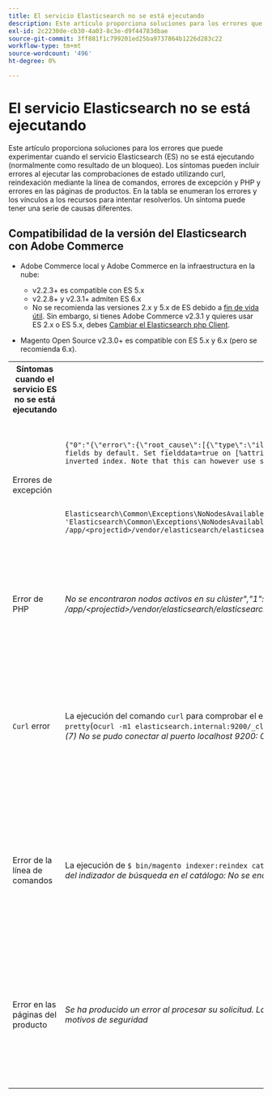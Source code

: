 ```yaml
---
title: El servicio Elasticsearch no se está ejecutando
description: Este artículo proporciona soluciones para los errores que puede experimentar cuando el servicio Elasticsearch (ES) no se está ejecutando (normalmente como resultado de un bloqueo). Los síntomas pueden incluir errores al ejecutar las comprobaciones de estado utilizando curl, reindexación mediante la línea de comandos, errores de excepción y PHP y errores en las páginas de productos. En la tabla se enumeran los errores y los vínculos a los recursos para intentar resolverlos. Un síntoma puede tener una serie de causas diferentes.
exl-id: 2c2230de-cb30-4a03-8c3e-d9f44783dbae
source-git-commit: 3ff881f1c799201ed25ba9737864b1226d283c22
workflow-type: tm+mt
source-wordcount: '496'
ht-degree: 0%

---
```


# El servicio Elasticsearch no se está ejecutando

Este artículo proporciona soluciones para los errores que puede experimentar cuando el servicio Elasticsearch (ES) no se está ejecutando (normalmente como resultado de un bloqueo). Los síntomas pueden incluir errores al ejecutar las comprobaciones de estado utilizando curl, reindexación mediante la línea de comandos, errores de excepción y PHP y errores en las páginas de productos. En la tabla se enumeran los errores y los vínculos a los recursos para intentar resolverlos. Un síntoma puede tener una serie de causas diferentes.

## Compatibilidad de la versión del Elasticsearch con Adobe Commerce

* Adobe Commerce local y Adobe Commerce en la infraestructura en la nube:

   * v2.2.3+ es compatible con ES 5.x
   * v2.2.8+ y v2.3.1+ admiten ES 6.x
   * No se recomienda las versiones 2.x y 5.x de ES debido a [fin de vida útil](https://www.elastic.co/support/eol). Sin embargo, si tienes Adobe Commerce v2.3.1 y quieres usar ES 2.x o ES 5.x, debes [Cambiar el Elasticsearch php Client](https://devdocs.magento.com/guides/v2.3/config-guide/elasticsearch/es-downgrade.html).

* Magento Open Source v2.3.0+ es compatible con ES 5.x y 6.x (pero se recomienda 6.x).

<table>
<tr>
<th>Síntomas cuando el servicio ES no se está ejecutando</th>
<th>Detalles</th>
<th>Recursos</th>
</tr>
<tr>
<td rowspan="3">Errores de excepción</td>
</tr>
<tr>
<td>
<code>{"0":"{\"error\":{\"root_cause\":[{\"type\":\"illegal_argument_exception\",\"reason\":\"Fielddata is disabled on text fields by default. Set fielddata=true on [%attribute_code%]] in order to load fielddata in memory by uninverting the inverted index. Note that this can however use significant memory.\"}]</code>
</td>
<td>
El Elasticsearch <a href="https://experienceleague.adobe.com/docs/commerce-knowledge-base/kb/troubleshooting/elasticsearch/elasticsearch-5-is-configured-but-search-page-does-not-load-with-fielddata-is-disabled...-error.html">5 está configurado, pero la página de búsqueda no se carga con el error "Los datos de campo están deshabilitados..." </a> en nuestra base de conocimiento de soporte.
</td>
</tr>
<tr>
<td>
<code>Elasticsearch\Common\Exceptions\NoNodesAvailableException: Noticed exception 'Elasticsearch\Common\Exceptions\NoNodesAvailableException' with message 'No alive nodes found in your cluster' in /app/&lt;projectid&gt;/vendor/elasticsearch/elasticsearch/src/Elasticsearch/ConnectionPool/StaticNoPingConnectionPool.php:51</code>
</td>
<td>
No se eliminan los índices de Elasticsuite.  Ver los índices de seguimiento de <a href="https://experienceleague.adobe.com/docs/commerce-knowledge-base/kb/troubleshooting/elasticsearch/elasticsuite-tracking-indices-causes-problems-with-elasticsearch.html">ElasticSuite causa problemas con el Elasticsearch</a> en nuestra base de conocimiento de soporte.
 </td>
</tr>
<tr>
<td>Error de PHP</td>
<td>
<i>No se encontraron nodos activos en su clúster","1":"#0 /app/&lt;projectid&gt;/vendor/elasticsearch/elasticsearch/src/Elasticsearch/Transport.php</i>
</td>
<td rowspan="4">
<ul>
<li>Recursos para espacio en disco insuficiente:<ul>
<li><a href="https://www.cyberciti.biz/datacenter/linux-unix-bsd-osx-cannot-write-to-hard-disk/">8 consejos para resolver los problemas del disco duro de los sistemas Linux y Unix como el disco lleno o no puede escribir en el disco</a></li>
<li><a href="https://serverfault.com/questions/315181/df-says-disk-is-full-but-it-is-not">error del servidor: df dice que el disco está lleno, pero no lo está</a></li>
<li><a href="https://unix.stackexchange.com/questions/125429/tracking-down-where-disk-space-has-gone-on-linux">unix.stackexchange.com: ¿Rastreando dónde se ha ido el espacio en disco en Linux?</a></li>
<li>Los archivos de registro no se archivan con la regularidad suficiente. Consulte <a href="https://docs.magento.com/m2/ee/user_guide/system/action-log-archive.html#configure-the-log-archive">Configurar el archivo de registro</a> en nuestra documentación para desarrolladores.</li>
<li>Los directorios del sistema de archivos no están optimizados. Consulte <a href="https://docs.magento.com/m2/ee/user_guide/system/file-optimization.html">Optimización de archivos</a> en nuestra documentación para desarrolladores.</li>
<li>Si las soluciones de la documentación anterior no resuelven el problema, póngase en contacto con el equipo de cuenta de Adobe de para solicitar almacenamiento adicional.</li>
</ul>
</li>
<li>Si el disco no se ha quedado sin almacenamiento, pero sigue recibiendo mensajes de error en la columna izquierda, <a href="/help/help-center-guide/help-center/magento-help-center-user-guide.md#submit-ticket">envíe un ticket de asistencia</a>.</li>
</ul>
<ul>
<li>Ver los índices de seguimiento de <a href="https://experienceleague.adobe.com/docs/commerce-knowledge-base/kb/troubleshooting/elasticsearch/elasticsuite-tracking-indices-causes-problems-with-elasticsearch.html">ElasticSuite causa problemas con el Elasticsearch</a> en nuestra base de conocimiento de soporte.
</li>
</ul>
</td>
</tr>
<tr>
<td><code>Curl</code> error</td>
<td>La ejecución del comando <code>curl</code> para comprobar el estado del Elasticsearch:<code>curl -m1 localhost:9200/_cluster/health?pretty</code>(o<code>curl -m1 elasticsearch.internal:9200/_cluster/health?pretty</code>para cuentas de inicio) produce este error: <i>Error: curl: (7) No se pudo conectar al puerto localhost 9200: Conexión rechazada</i> </td>
</tr>
<tr>
<td>Error de la línea de comandos</td>
<td>La ejecución de <code>$ bin/magento indexer:reindex catalogsearch_fulltext</code> produce este error <i>Error desconocido en el proceso del indizador de búsqueda en el catálogo:
        No se encontraron nodos activos en su clúster</i>
</td>
</tr>
<tr>
<td>Error en las páginas del producto
</td>
<td><i>Se ha producido un error al procesar su solicitud.
      La impresión de excepciones está desactivada de forma predeterminada por motivos de seguridad</code></i>
</tr>
</table>
